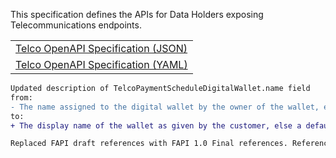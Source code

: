This specification defines the APIs for Data Holders exposing Telecommunications endpoints.

<table>
<tr><td><a href='../../../includes/swagger/cds_telco.json'>Telco OpenAPI Specification (JSON)</a></td></tr>
<tr><td><a href='../../../includes/swagger/cds_telco.yaml'>Telco OpenAPI Specification (YAML)</a></td></tr>
</table>

```diff
Updated description of TelcoPaymentScheduleDigitalWallet.name field
from:
- The name assigned to the digital wallet by the owner of the wallet, else the display name provided by the digital wallet provider
to:
+ The display name of the wallet as given by the customer, else a default value defined by the data holder

Replaced FAPI draft references with FAPI 1.0 Final references. References pertain to the x-fapi-auth-date header.
```
